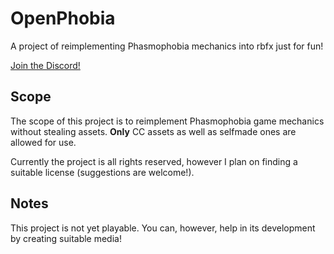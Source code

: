 # OpenPhobia
A project of reimplementing Phasmophobia mechanics into rbfx just for fun!

[Join the Discord!](https://discord.gg/nUrBAw346K)

## Scope
The scope of this project is to reimplement Phasmophobia game mechanics without stealing assets. **Only** CC assets as well as selfmade ones are allowed for use.

Currently the project is all rights reserved, however I plan on finding a suitable license (suggestions are welcome!).


## Notes
This project is not yet playable. You can, however, help in its development by creating suitable media!
